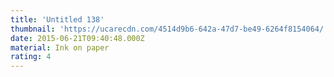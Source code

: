 ```yaml
---
title: 'Untitled 138'
thumbnail: 'https://ucarecdn.com/4514d9b6-642a-47d7-be49-6264f8154064/'
date: 2015-06-21T09:40:48.000Z
material: Ink on paper
rating: 4
---
```

